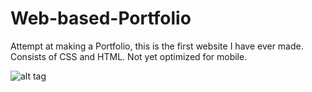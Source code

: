 # Web-based-Portfolio
Attempt at making a Portfolio, this is the first website I have ever made. Consists of CSS and HTML. Not yet optimized for mobile.

![alt tag](blob:http://pasteboard.co/1c1330ba-8f11-47b5-9000-fecb993a8734)
